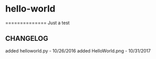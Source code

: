 # hello-world
==============
Just a test

## CHANGELOG
added  helloworld.py - 10/26/2016
added HelloWorld.png - 10/31/2017
